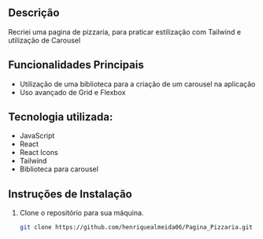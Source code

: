 ## Descrição

Recriei uma pagina de pizzaria, para praticar estilização com Tailwind e utilização de Carousel

## Funcionalidades Principais

- Utilização de uma biblioteca para a criação de um carousel na aplicação
- Uso avançado de Grid e Flexbox


## Tecnologia utilizada:
- JavaScript
- React 
- React Icons
- Tailwind
- Biblioteca para carousel


## Instruções de Instalação

1. Clone o repositório para sua máquina.
   ```bash
   git clone https://github.com/henriquealmeida06/Pagina_Pizzaria.git
